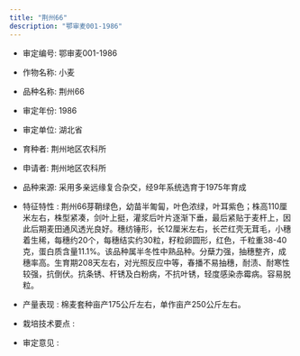 ```yaml
---
title: "荆州66"
description: "鄂审麦001-1986"
---
```

* 审定编号:  鄂审麦001-1986

*  作物名称:  小麦

*  品种名称:  荆州66

*  审定年份:  1986

*  审定单位:  湖北省

* 育种者:  荆州地区农科所

*  申请者:  荆州地区农科所

*  品种来源:  采用多亲远缘复合杂交，经9年系统选育于1975年育成

*  特征特性 : 
荆州66芽鞘绿色，幼苗半匍匐，叶色浓绿，叶耳紫色；株高110厘米左右，株型紧凑，剑叶上挺，灌浆后叶片逐渐下垂，最后紧贴于麦杆上，因此后期麦田通风透光良好。穗纺锤形，长12厘米左右，长芒红壳无茸毛，小穗着生稀，每穗约20个，每穗结实约30粒，籽粒卵圆形，红色，千粒重38-40克，蛋白质含量11.1%。该品种属半冬性中熟品种。分蘖力强，抽穗整齐，成穗率高。生育期208天左右，对光照反应中等，春播不易抽穗，耐渍、耐寒性较强，抗倒伏。抗条锈、杆锈及白粉病，不抗叶锈，轻度感染赤霉病。容易脱粒。

 
*  产量表现 : 
棉麦套种亩产175公斤左右，单作亩产250公斤左右。

*  栽培技术要点 : 


*  审定意见 : 

